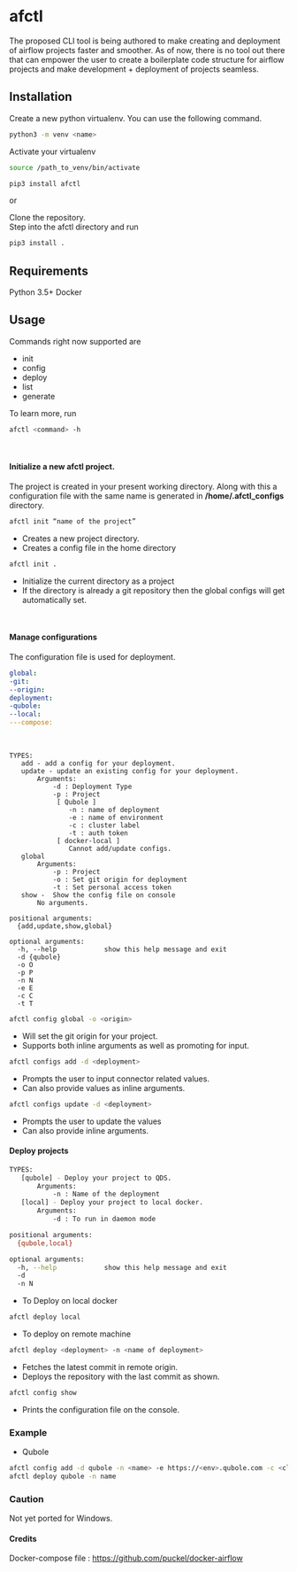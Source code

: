 # afctl

The proposed CLI tool is being authored to make creating and deployment of airflow projects faster and smoother. 
As of now, there is no tool out there that can empower the user to create a boilerplate code structure for airflow 
projects and make development + deployment of projects seamless.

## Installation

Create a new python virtualenv. You can use the following command. <br />
```bash
python3 -m venv <name>
```
Activate your virtualenv<br/>
```bash
source /path_to_venv/bin/activate
```

```bash
pip3 install afctl
```
or<br/>

Clone the repository. <br />
Step into the afctl directory and run <br/>
```bash
pip3 install .
```


## Requirements
Python 3.5+
Docker

## Usage

Commands right now supported are
* init
* config
* deploy
* list
* generate

To learn more, run 
```bash
afctl <command> -h
```
<br>

#### Initialize a new afctl project. 
The project is created in your present working directory. Along with this a configuration file with the same name is 
generated in **/home/.afctl_configs** directory.


```bash
afctl init “name of the project”
```

* Creates a new project directory.
* Creates a config file in the home directory

```bash
afctl init .
```
* Initialize the current directory as a project
* If the directory is already a git repository then the global configs will get automatically set.
<br>

#### Manage configurations

The configuration file is used for deployment.
```yaml
global:
-git:
--origin:
deployment:
-qubole:
--local:
---compose:
```
<br>

```
TYPES:
   add - add a config for your deployment.
   update - update an existing config for your deployment.
       Arguments:
           -d : Deployment Type
           -p : Project
            [ Qubole ]
               -n : name of deployment
               -e : name of environment
               -c : cluster label
               -t : auth token
            [ docker-local ]
               Cannot add/update configs.
   global
       Arguments:
           -p : Project
           -o : Set git origin for deployment
           -t : Set personal access token
   show -  Show the config file on console
       No arguments.

positional arguments:
  {add,update,show,global}

optional arguments:
  -h, --help            show this help message and exit
  -d {qubole}
  -o O
  -p P
  -n N
  -e E
  -c C
  -t T
```

```bash
afctl config global -o <origin>
```
* Will set the git origin for your project.
* Supports both inline arguments as well as promoting for input.

```bash
afctl configs add -d <deployment>
```
* Prompts the user to input connector related values.
*  Can also provide values as inline arguments.

```bash
afctl configs update -d <deployment>
```

* Prompts the user to update the values
* Can also provide inline arguments.

#### Deploy projects

```bash
TYPES:
   [qubole] - Deploy your project to QDS.
       Arguments:
           -n : Name of the deployment
   [local] - Deploy your project to local docker.
       Arguments:
           -d : To run in daemon mode

positional arguments:
  {qubole,local}

optional arguments:
  -h, --help            show this help message and exit
  -d
  -n N
```

* To Deploy on local docker
```bash
afctl deploy local
```

* To deploy on remote machine

```bash
afctl deploy <deployment> -n <name of deployment>
```
* Fetches the latest commit in remote origin.
* Deploys the repository with the last commit as shown.

```bash
afctl config show
```

* Prints the configuration file on the console.

### Example
* Qubole
```bash
afctl config add -d qubole -n <name> -e https://<env>.qubole.com -c <cluster-label> -t <auth-token>
afctl deploy qubole -n name
```

### Caution
Not yet ported for Windows.

#### Credits
Docker-compose file : https://github.com/puckel/docker-airflow 


